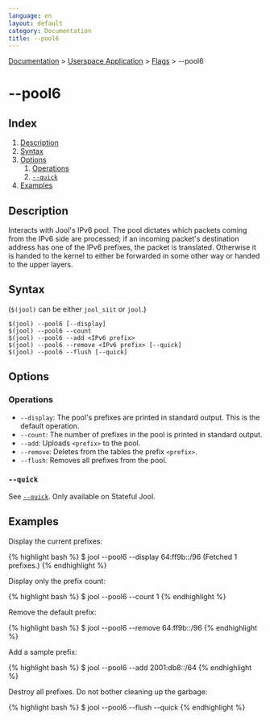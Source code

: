 ```yaml
---
language: en
layout: default
category: Documentation
title: --pool6
---
```


[Documentation](documentation.html) > [Userspace Application](documentation.html#userspace-application) > [Flags](usr-flags.html) > \--pool6

# \--pool6

## Index

1. [Description](#description)
2. [Syntax](#syntax)
3. [Options](#options)
   1. [Operations](#operations)
   2. [`--quick`](#quick)
4. [Examples](#examples)

## Description

Interacts with Jool's IPv6 pool. The pool dictates which packets coming from the IPv6 side are processed; if an incoming packet's destination address has one of the IPv6 prefixes, the packet is translated. Otherwise it is handed to the kernel to either be forwarded in some other way or handed to the upper layers.

## Syntax

(`$(jool)` can be either `jool_siit` or `jool`.)

	$(jool) --pool6 [--display]
	$(jool) --pool6 --count
	$(jool) --pool6 --add <IPv6 prefix>
	$(jool) --pool6 --remove <IPv6 prefix> [--quick]
	$(jool) --pool6 --flush [--quick]

## Options

### Operations

* `--display`: The pool's prefixes are printed in standard output. This is the default operation.
* `--count`: The number of prefixes in the pool is printed in standard output.
* `--add`: Uploads `<prefix>` to the pool.
* `--remove`: Deletes from the tables the prefix `<prefix>`.
* `--flush`: Removes all prefixes from the pool.

### `--quick`

See [`--quick`](usr-flags-quick.html). Only available on Stateful Jool.

## Examples

Display the current prefixes:

{% highlight bash %}
$ jool --pool6 --display
64:ff9b::/96
  (Fetched 1 prefixes.)
{% endhighlight %}

Display only the prefix count:

{% highlight bash %}
$ jool --pool6 --count
1
{% endhighlight %}

Remove the default prefix:

{% highlight bash %}
$ jool --pool6 --remove 64:ff9b::/96
{% endhighlight %}

Add a sample prefix:

{% highlight bash %}
$ jool --pool6 --add 2001:db8::/64
{% endhighlight %}

Destroy all prefixes. Do not bother cleaning up the garbage:

{% highlight bash %}
$ jool --pool6 --flush --quick
{% endhighlight %}

